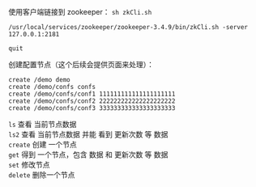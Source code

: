 
使用客户端链接到 zookeeper： `sh zkCli.sh`

`/usr/local/services/zookeeper/zookeeper-3.4.9/bin/zkCli.sh -server 127.0.0.1:2181`  

`quit`  


创建配置节点（这个后续会提供页面来处理）：  

`create /demo demo`  
`create /demo/confs confs`  
`create /demo/confs/conf1 111111111111111111111`  
`create /demo/confs/conf2 222222222222222222222`  
`create /demo/confs/conf3 333333333333333333333`  







`ls` 查看 当前节点数据  
`ls2`  查看 当前节点数据 并能 看到 更新次数 等 数据  
`create` 创建 一个节点  
`get` 得到 一个节点，包含 数据 和 更新次数 等 数据  
`set` 修改节点  
`delete` 删除一个节点  